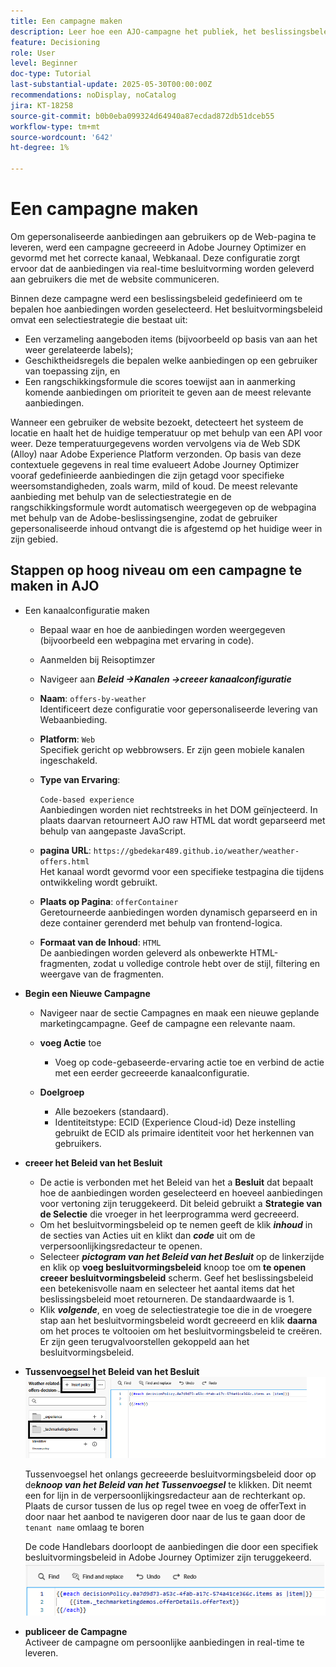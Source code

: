 ```yaml
---
title: Een campagne maken
description: Leer hoe een AJO-campagne het publiek, het beslissingsbeleid en de kanalen verbindt om persoonlijke aanbiedingen op het juiste moment aan te bieden via de verschillende aanraakpunten van de klant.
feature: Decisioning
role: User
level: Beginner
doc-type: Tutorial
last-substantial-update: 2025-05-30T00:00:00Z
recommendations: noDisplay, noCatalog
jira: KT-18258
source-git-commit: b0b0eba099324d64940a87ecdad872db51dceb55
workflow-type: tm+mt
source-wordcount: '642'
ht-degree: 1%

---
```


# Een campagne maken

Om gepersonaliseerde aanbiedingen aan gebruikers op de Web-pagina te leveren, werd een campagne gecreeerd in Adobe Journey Optimizer en gevormd met het correcte kanaal, Webkanaal. Deze configuratie zorgt ervoor dat de aanbiedingen via real-time besluitvorming worden geleverd aan gebruikers die met de website communiceren.

Binnen deze campagne werd een beslissingsbeleid gedefinieerd om te bepalen hoe aanbiedingen worden geselecteerd. Het besluitvormingsbeleid omvat een selectiestrategie die bestaat uit:

- Een verzameling aangeboden items (bijvoorbeeld op basis van aan het weer gerelateerde labels);
- Geschiktheidsregels die bepalen welke aanbiedingen op een gebruiker van toepassing zijn, en
- Een rangschikkingsformule die scores toewijst aan in aanmerking komende aanbiedingen om prioriteit te geven aan de meest relevante aanbiedingen.

Wanneer een gebruiker de website bezoekt, detecteert het systeem de locatie en haalt het de huidige temperatuur op met behulp van een API voor weer. Deze temperatuurgegevens worden vervolgens via de Web SDK (Alloy) naar Adobe Experience Platform verzonden. Op basis van deze contextuele gegevens in real time evalueert Adobe Journey Optimizer vooraf gedefinieerde aanbiedingen die zijn getagd voor specifieke weersomstandigheden, zoals warm, mild of koud. De meest relevante aanbieding met behulp van de selectiestrategie en de rangschikkingsformule wordt automatisch weergegeven op de webpagina met behulp van de Adobe-beslissingsengine, zodat de gebruiker gepersonaliseerde inhoud ontvangt die is afgestemd op het huidige weer in zijn gebied.


## Stappen op hoog niveau om een campagne te maken in AJO

- Een kanaalconfiguratie maken
   - Bepaal waar en hoe de aanbiedingen worden weergegeven (bijvoorbeeld een webpagina met ervaring in code).
   - Aanmelden bij Reisoptimzer
   - Navigeer aan _&#x200B;**Beleid ->Kanalen ->creeer kanaalconfiguratie**&#x200B;_
   - **Naam**: `offers-by-weather`\
     Identificeert deze configuratie voor gepersonaliseerde levering van Webaanbieding.
   - **Platform**: `Web`\
     Specifiek gericht op webbrowsers. Er zijn geen mobiele kanalen ingeschakeld.
   - **Type van Ervaring**:

     `Code-based experience`\
     Aanbiedingen worden niet rechtstreeks in het DOM geïnjecteerd. In plaats daarvan retourneert AJO raw HTML dat wordt geparseerd met behulp van aangepaste JavaScript.
   - **pagina URL**: `https://gbedekar489.github.io/weather/weather-offers.html`\
     Het kanaal wordt gevormd voor een specifieke testpagina die tijdens ontwikkeling wordt gebruikt.
   - **Plaats op Pagina**: `offerContainer`\
     Geretourneerde aanbiedingen worden dynamisch geparseerd en in deze container gerenderd met behulp van frontend-logica.

   - **Formaat van de Inhoud**: `HTML`\
     De aanbiedingen worden geleverd als onbewerkte HTML-fragmenten, zodat u volledige controle hebt over de stijl, filtering en weergave van de fragmenten.


- **Begin een Nieuwe Campagne**
   - Navigeer naar de sectie Campagnes en maak een nieuwe geplande marketingcampagne. Geef de campagne een relevante naam.
   - **voeg Actie** toe
      - Voeg op code-gebaseerde-ervaring actie toe en verbind de actie met een eerder gecreeerde kanaalconfiguratie.



   - **Doelgroep**
      - Alle bezoekers (standaard).
      - Identiteitstype: ECID (Experience Cloud-id)
Deze instelling gebruikt de ECID als primaire identiteit voor het herkennen van gebruikers.


- **creeer het Beleid van het Besluit**
   - De actie is verbonden met het Beleid van het a **Besluit** dat bepaalt hoe de aanbiedingen worden geselecteerd en hoeveel aanbiedingen voor vertoning zijn teruggekeerd. Dit beleid gebruikt a **Strategie van de Selectie** die vroeger in het leerprogramma werd gecreeerd.
   - Om het besluitvormingsbeleid op te nemen geeft de klik **_inhoud_** in de secties van Acties uit en klikt dan **_code_** uit om de verpersoonlijkingsredacteur te openen.
   - Selecteer _&#x200B;**pictogram van het Beleid van het Besluit**&#x200B;_ op de linkerzijde en klik op **voeg besluitvormingsbeleid** knoop toe om **te openen creeer besluitvormingsbeleid** scherm. Geef het beslissingsbeleid een betekenisvolle naam en selecteer het aantal items dat het beslissingsbeleid moet retourneren. De standaardwaarde is 1.
   - Klik **_volgende_**, en voeg de selectiestrategie toe die in de vroegere stap aan het besluitvormingsbeleid wordt gecreeerd en klik **daarna** om het proces te voltooien om het besluitvormingsbeleid te creëren. Er zijn geen terugvalvoorstellen gekoppeld aan het besluitvormingsbeleid.



- **Tussenvoegsel het Beleid van het Besluit**
  ![ verpersoonlijking-redacteur ](assets/personalization-editor.png)

  Tussenvoegsel het onlangs gecreeerde besluitvormingsbeleid door op de _&#x200B;**knoop van het Beleid van het Tussenvoegsel**&#x200B;_ te klikken. Dit neemt een for lijn in de verpersoonlijkingsredacteur aan de rechterkant op.
Plaats de cursor tussen de lus op regel twee en voeg de offerText in door naar het aanbod te navigeren door naar de lus te gaan door de `tenant name` omlaag te boren

  De code Handlebars doorloopt de aanbiedingen die door een specifiek besluitvormingsbeleid in Adobe Journey Optimizer zijn teruggekeerd.
  ![ greep-bar ](assets/handlebar-code.png)

- **publiceer de Campagne**\
  Activeer de campagne om persoonlijke aanbiedingen in real-time te leveren.



